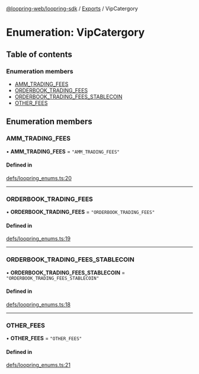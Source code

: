 [@loopring-web/loopring-sdk](../README.md) / [Exports](../modules.md) / VipCatergory

# Enumeration: VipCatergory

## Table of contents

### Enumeration members

- [AMM\_TRADING\_FEES](VipCatergory.md#amm_trading_fees)
- [ORDERBOOK\_TRADING\_FEES](VipCatergory.md#orderbook_trading_fees)
- [ORDERBOOK\_TRADING\_FEES\_STABLECOIN](VipCatergory.md#orderbook_trading_fees_stablecoin)
- [OTHER\_FEES](VipCatergory.md#other_fees)

## Enumeration members

### AMM\_TRADING\_FEES

• **AMM\_TRADING\_FEES** = `"AMM_TRADING_FEES"`

#### Defined in

[defs/loopring_enums.ts:20](https://github.com/Loopring/loopring_sdk/blob/6d0be7c/src/defs/loopring_enums.ts#L20)

___

### ORDERBOOK\_TRADING\_FEES

• **ORDERBOOK\_TRADING\_FEES** = `"ORDERBOOK_TRADING_FEES"`

#### Defined in

[defs/loopring_enums.ts:19](https://github.com/Loopring/loopring_sdk/blob/6d0be7c/src/defs/loopring_enums.ts#L19)

___

### ORDERBOOK\_TRADING\_FEES\_STABLECOIN

• **ORDERBOOK\_TRADING\_FEES\_STABLECOIN** = `"ORDERBOOK_TRADING_FEES_STABLECOIN"`

#### Defined in

[defs/loopring_enums.ts:18](https://github.com/Loopring/loopring_sdk/blob/6d0be7c/src/defs/loopring_enums.ts#L18)

___

### OTHER\_FEES

• **OTHER\_FEES** = `"OTHER_FEES"`

#### Defined in

[defs/loopring_enums.ts:21](https://github.com/Loopring/loopring_sdk/blob/6d0be7c/src/defs/loopring_enums.ts#L21)
